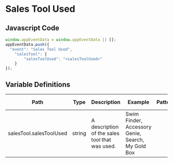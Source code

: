 # Sales Tool Used

### 

## Javascript Code
```js
window.appEventData = window.appEventData || [];
appEventData.push({
  "event": "Sales Tool Used",
    "salesTool": {
        "salesToolUsed": "<salesToolUsed>"
    }
});
```

## Variable Definitions

|Path|Type|Description|Example|Pattern|Min Length|Max Length|Minimum|Maximum|Multiple Of|
| --- | --- | --- | --- | --- | --- | --- | --- | --- | --- |
|salesTool.salesToolUsed|string|A description of the sales tool that was used.|Swim Finder, Accessory Genie, Search, My Gold Box|||||||




